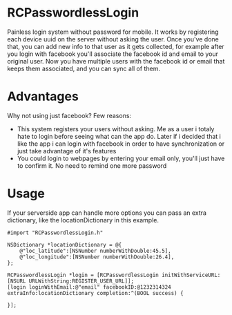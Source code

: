 RCPasswordlessLogin
===================

Painless login system without password for mobile. It works by registering each device uuid on the server without asking the user.
Once you've done that, you can add new info to that user as it gets collected, for example after you login with facebook you'll associate the facebook id and email to your original user.
Now you have multiple users with the facebook id or email that keeps them associated, and you can sync all of them.


Advantages
==========
Why not using just facebook? Few reasons:
- This system registers your users without asking. Me as a user i totaly hate to login before seeing what can the app do. Later if i decided that i like the app i can login with facebook in order to have synchronization or just take advantage of it's features
- You could login to webpages by entering your email only, you'll just have to confirm it. No need to remind one more password


Usage
=====

If your serverside app can handle more options you can pass an extra dictionary, like the locationDictionary in this example.

	#import "RCPasswordlessLogin.h"
	
	NSDictionary *locationDictionary = @{
		@"loc_latitude":[NSNumber numberWithDouble:45.5],
		@"loc_longitude":[NSNumber numberWithDouble:26.4],
	};
			
	RCPasswordlessLogin *login = [RCPasswordlessLogin initWithServiceURL:[NSURL URLWithString:REGISTER_USER_URL]];
	[login loginWithEmail:@"email" facebookID:@1232314324 extraInfo:locationDictionary completion:^(BOOL success) {
					
	}];
